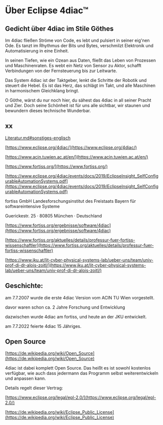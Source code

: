 # Über Eclipse 4diac™

## Gedicht über 4diac im Stile Göthes

Im 4diac fließen Ströme von Code,
es lebt und pulsiert in seiner eig'nen Ode.
Es tanzt im Rhythmus der Bits und Bytes,
verschmilzt Elektronik und Automatisierung in eine Einheit.

In seinen Tiefen, wie ein Ozean aus Daten,
fließt das Leben von Prozessen und Maschinenraten.
Es webt ein Netz von Sensor zu Aktor,
schafft Verbindungen von der Fernsteuerung bis zur Leitwarte.

Das System 4diac ist der Taktgeber,
lenkt die Schritte der Robotik und steuert die Hebel.
Es ist das Herz, das schlägt im Takt,
und alle Maschinen in harmonischem Gleichklang bringt.

O Göthe, wärst du nur noch hier,
du sähest das 4diac in all seiner Pracht und Zier.
Doch seine Schönheit ist für uns alle sichtbar,
wir staunen und bewundern dieses technische Wunderbar.

## xx

[Literatur.md#sonstiges-englisch](Literatur.md#sonstiges-englisch)

[https://www.eclipse.org/4diac/](https://www.eclipse.org/4diac/)

[https://www.acin.tuwien.ac.at/en/](https://www.acin.tuwien.ac.at/en/)

[https://www.fortiss.org/](https://www.fortiss.org/)

[https://www.eclipse.org/4diac/events/docs/2019/EclipseInsight_SelfConfigurableAutomationSystems.pdf](https://www.eclipse.org/4diac/events/docs/2019/EclipseInsight_SelfConfigurableAutomationSystems.pdf)

fortiss GmbH Landesforschungsinstitut des Freistaats Bayern für softwareintensive Systeme

Guerickestr. 25 · 80805 München · Deutschland

[https://www.fortiss.org/ergebnisse/software/4diac](https://www.fortiss.org/ergebnisse/software/4diac)

[https://www.fortiss.org/aktuelles/details/professur-fuer-fortiss-wissenschaftler](https://www.fortiss.org/aktuelles/details/professur-fuer-fortiss-wissenschaftler)

[https://www.jku.at/lit-cyber-physical-systems-lab/ueber-uns/team/univ-prof-di-dr-alois-zoitl/](https://www.jku.at/lit-cyber-physical-systems-lab/ueber-uns/team/univ-prof-di-dr-alois-zoitl/)

## Geschichte:

am 7.7.2007 wurde die erste 4diac Version vom ACIN TU Wien vorgestellt.

davor waren schon ca. 2 Jahre Forschung und Entwicklung

dazwischen wurde 4diac am fortiss, und heute an der JKU entwickelt. 

am 7.7.2022 feierte 4diac 15 Jähriges.

## Open Source

[https://de.wikipedia.org/wiki/Open_Source](https://de.wikipedia.org/wiki/Open_Source)

4diac ist dabei komplett Open Source. Das heißt es ist sowohl kostenlos verfügbar, wie auch dass jedermann das Programm selbst weiterentwickeln und anpassen kann. 

Details regelt dieser Vertrag:

[https://www.eclipse.org/legal/epl-2.0/](https://www.eclipse.org/legal/epl-2.0/)

[https://de.wikipedia.org/wiki/Eclipse_Public_License](https://de.wikipedia.org/wiki/Eclipse_Public_License)
